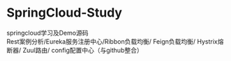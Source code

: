 # SpringCloud-Study
springcloud学习及Demo源码  <br/>
Rest案例分析/Eureka服务注册中心/Ribbon负载均衡/ Feign负载均衡/ Hystrix熔断器/ Zuul路由/ config配置中心（与github整合）
